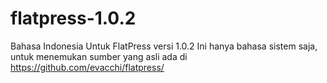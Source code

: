 flatpress-1.0.2
===============

Bahasa Indonesia Untuk FlatPress versi 1.0.2
Ini hanya bahasa sistem saja, untuk menemukan sumber yang asli ada di
https://github.com/evacchi/flatpress/
